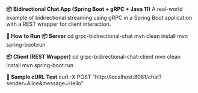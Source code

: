 **📦 Bidirectional Chat App (Spring Boot + gRPC + Java 11)**
A real-world example of bidirectional streaming using gRPC in a Spring Boot application with a REST wrapper for client interaction.

****🧪 How to Run****
**📦 Server**
cd grpc-bidirectional-chat
mvn clean install
mvn spring-boot:run


**📦 Client (REST Wrapper)**
cd grpc-bidirectional-chat-client
mvn clean install
mvn spring-boot:run

****🧪 Sample cURL Test****
curl -X POST "http://localhost:8081/chat?sender=Alice&message=Hello"
